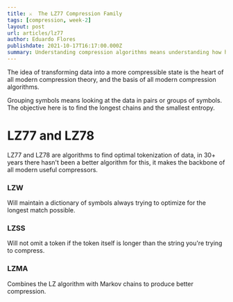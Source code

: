 ```yaml
---
title: ⚔️  The LZ77 Compression Family
tags: [compression, week-2]
layout: post
url: articles/lz77
author: Eduardo Flores
publishdate: 2021-10-17T16:17:00.000Z
summary: Understanding compression algorithms means understanding how humans view and use data.
---
```


The idea of transforming data into a more compressible state is the heart of all modern compression theory, and the basis of all modern compression algorithms.

Grouping symbols means looking at the data in pairs or groups of symbols. The objective here is to find the longest chains and the smallest entropy.

# LZ77 and LZ78

LZ77 and LZ78 are algorithms to find optimal tokenization of data, in 30+ years there hasn't been a better algorithm for this, it makes the backbone of all modern useful compressors.

### LZW

Will maintain a dictionary of symbols always trying to optimize for the longest match possible.

### LZSS

Will not omit a token if the token itself is longer than the string you're trying to compress.

### LZMA

Combines the LZ algorithm with Markov chains to produce better compression.
